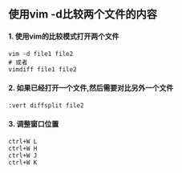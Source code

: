 ## 使用vim -d比较两个文件的内容

#### 1. 使用vim的比较模式打开两个文件

	vim -d file1 file2
    # 或者
    vimdiff file1 file2
#### 2. 如果已经打开一个文件,然后需要对比另外一个文件

	:vert diffsplit file2
    
#### 3. 调整窗口位置
	
    ctrl+W L
    ctrl+W H
    ctrl+W J
    ctrl+W K
    